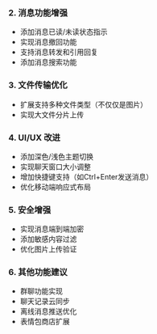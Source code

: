 ### 2. 消息功能增强
- 添加消息已读/未读状态指示
- 实现消息撤回功能
- 支持消息转发和引用回复
- 添加消息搜索功能
### 3. 文件传输优化
- 扩展支持多种文件类型（不仅仅是图片）
- 实现大文件分片上传
### 4. UI/UX 改进
- 添加深色/浅色主题切换
- 实现聊天窗口大小调整
- 增加快捷键支持（如Ctrl+Enter发送消息）
- 优化移动端响应式布局
### 5. 安全增强
- 实现消息端到端加密
- 添加敏感内容过滤
- 优化图片上传验证
### 6. 其他功能建议
- 群聊功能实现
- 聊天记录云同步
- 离线消息推送优化
- 表情包商店扩展